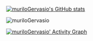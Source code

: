 
[![muriloGervasio's GitHub stats](https://github-readme-stats.vercel.app/api?username=muriloGervasio&show_icons=true&theme=dracula&count_private=true)](https://github.com/muriloGervasio/github-readme-stats)

<p><img align="center" src="https://github-readme-streak-stats.herokuapp.com/?user=muriloGervasio&theme=dracula&date_format=M%20j%5B%2C%20Y%5D" alt="muriloGervasio" /></p>

[![muriloGervasio' Activity Graph](https://activity-graph.herokuapp.com/graph?username=muriloGervasio&custom_title=muriloGervasio's%20Contribution%20Graph&theme=dracula&line=d1a01f&point=c58545)](https://github.com/muriloGervasio/github-readme-stats)
